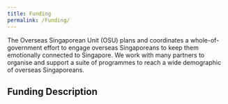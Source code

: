 ```yaml
---
title: Funding
permalink: /Funding/
---
```


The Overseas Singaporean Unit (OSU) plans and coordinates a whole-of-government effort to engage overseas Singaporeans to keep them emotionally connected to Singapore. We work with many partners to organise and support a suite of programmes to reach a wide demographic of overseas Singaporeans.

## Funding Description
